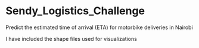 # Sendy_Logistics_Challenge
Predict the estimated time of arrival (ETA) for motorbike deliveries in Nairobi  

I have included the shape files used for visualizations
